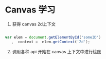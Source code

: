 Canvas 学习
==============

1. 获得 canvas 2d上下文

```js 

var elem = document.getElementById('someID')
   ,  context =  elem.getContext('2d');
```

2. 调用各种 api 开始在 canvas 上下文中进行绘图


